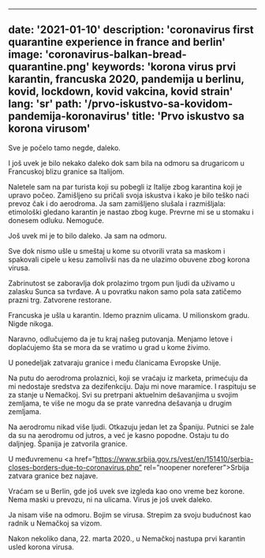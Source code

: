 ---
date: '2021-01-10'
description: 'coronavirus first quarantine experience in france and berlin'
image: 'coronavirus-balkan-bread-quarantine.png'
keywords: 'korona virus prvi karantin, francuska 2020, pandemija u berlinu, kovid, lockdown, kovid vakcina, kovid strain'
lang: 'sr'
path: '/prvo-iskustvo-sa-kovidom-pandemija-koronavirus'
title: 'Prvo iskustvo sa korona virusom'
------

Sve je počelo tamo negde, daleko.

I još uvek je bilo nekako daleko dok sam bila na odmoru sa drugaricom u Francuskoj blizu granice sa Italijom.

Naletele sam na par turista koji su pobegli iz Italije zbog karantina koji je upravo počeo. Zamišljeno su pričali svoja iskustva i kako je bilo teško naći prevoz čak i do aerodroma. Ja sam zamišljeno slušala i razmišljala: etimološki gledano karantin je nastao zbog kuge. Prevrne mi se u stomaku i donesem odluku. Nemoguće.

Još uvek mi je to bilo daleko. Ja sam na odmoru.

Sve dok nismo ušle u smeštaj u kome su otvorili vrata sa maskom i spakovali cipele u kesu zamolivši nas da ne ulazimo obuvene zbog korona virusa.

Zabrinutost se zaboravlja dok prolazimo trgom pun ljudi da uživamo u zalasku Sunca sa tvrđave. A u povratku nakon samo pola sata zatičemo prazni trg. Zatvorene restorane.

Francuska je ušla u karantin. Idemo praznim ulicama. U milionskom gradu. Nigde nikoga.

Naravno, odlučujemo da je tu kraj našeg putovanja. Menjamo letove i doplaćujemo šta se mora da se vratimo u grad u kome živimo.

U ponedeljak zatvaraju granice i među članicama Evropske Unije.

Na putu do aerodroma prolaznici, koji se vraćaju iz marketa, primećuju da mi nedostaje sredstva za dezifenkciju. Daju mi nove maramice. I raspituju se za stanje u Nemačkoj. Svi su pretrpani aktuelnim dešavanjima u svojim zemljama, te više ne mogu da se prate vanredna dešavanja u drugim zemljama.

Na aerodromu nikad više ljudi. Otkazuju jedan let za Španiju. Putnici se žale da su na aerodromu od jutros, a već je kasno popodne. Ostaju tu do daljnjeg. Španija je zatvorila granice.

U međuvremenu <a href=”https://www.srbija.gov.rs/vest/en/151410/serbia-closes-borders-due-to-coronavirus.php” rel=”noopener noreferer”>Srbija zatvara granice bez najave</a>.

Vraćam se u Berlin, gde još uvek sve izgleda kao ono vreme bez korone. Nema maski u prevozu, ni na ulicama. Virus je još uvek daleko.

Ja nisam više na odmoru. Bojim se virusa. Strepim za svoju budućnost kao radnik u Nemačkoj sa vizom.

Nakon nekoliko dana, 22. marta 2020., u Nemačkoj nastupa prvi karantin usled korona virusa.
